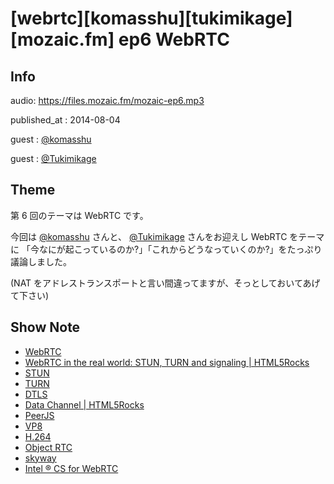 # [webrtc][komasshu][tukimikage][mozaic.fm] ep6 WebRTC

## Info

audio: https://files.mozaic.fm/mozaic-ep6.mp3

published_at
: 2014-08-04

guest
: [@komasshu](https://twitter.com/komasshu)

guest
: [@Tukimikage](https://twitter.com/Tukimikage)


## Theme

第 6 回のテーマは WebRTC です。

今回は [@komasshu](https://twitter.com/komasshu) さんと、 [@Tukimikage](https://twitter.com/Tukimikage) さんをお迎えし WebRTC をテーマに 「今なにが起こっているのか?」「これからどうなっていくのか?」をたっぷり議論しました。

(NAT をアドレストランスポートと言い間違ってますが、そっとしておいてあげて下さい)


## Show Note

- [WebRTC](http://www.webrtc.org/)
- [WebRTC in the real world: STUN, TURN and signaling \| HTML5Rocks](http://www.html5rocks.com/en/tutorials/webrtc/infrastructure/)
- [STUN](http://tools.ietf.org/html/rfc3489)
- [TURN](http://tools.ietf.org/html/rfc5766)
- [DTLS](http://tools.ietf.org/html/rfc6347)
- [Data Channel \| HTML5Rocks](http://www.html5rocks.com/ja/tutorials/webrtc/datachannels/)
- [PeerJS](http://peerjs.com/)
- [VP8](http://ja.wikipedia.org/wiki/VP8)
- [H.264](http://ja.wikipedia.org/wiki/H264)
- [Object RTC](http://ortc.org/)
- [skyway](http://nttcom.github.io/skyway/)
- [Intel ® CS for WebRTC](https://software.intel.com/sites/landingpage/webrtc/)
